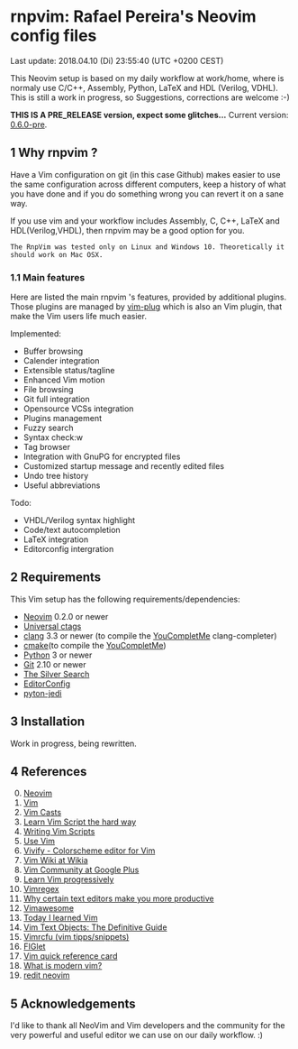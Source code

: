 # rnpvim: Rafael Pereira's Neovim config files

Last update: 2018.04.10 (Di) 23:55:40 (UTC +0200 CEST)

This Neovim setup is based on my daily workflow at work/home, where is normaly use
C/C++, Assembly, Python, LaTeX and HDL (Verilog, VDHL). This is still a work in progress, so
Suggestions, corrections are welcome :-)

**THIS IS A PRE_RELEASE version, expect some glitches...**
Current version: [0.6.0-pre](https://github.com/rafaelnp/rnpvim/releases).

## 1 Why rnpvim ?

Have a Vim configuration on git (in this case Github) makes easier to use the same
configuration across different computers, keep a history of what you have done and
if you do something wrong you can revert it on a sane way.

If you use vim and your workflow includes Assembly, C, C++, LaTeX and HDL(Verilog,VHDL),
then rnpvim may be a good option for you.

```
The RnpVim was tested only on Linux and Windows 10. Theoretically it should work on Mac OSX.
```

### 1.1 Main features

Here are listed the main rnpvim 's features, provided by additional plugins. Those
plugins are managed by [vim-plug](https://github.com/junegunn/vim-plug)
which is also an Vim plugin, that make the Vim users life much easier.

Implemented:
* Buffer browsing
* Calender integration
* Extensible status/tagline
* Enhanced Vim motion
* File browsing
* Git full integration
* Opensource VCSs integration
* Plugins management
* Fuzzy search
* Syntax check:w
* Tag browser
* Integration with GnuPG for encrypted files
* Customized startup message and recently edited files
* Undo tree history
* Useful abbreviations

Todo:
* VHDL/Verilog syntax highlight
* Code/text autocompletion
* LaTeX integration
* Editorconfig intergration

## 2 Requirements

This Vim setup has the following requirements/dependencies:

* [Neovim](http://www.vim.org) 0.2.0 or newer
* [Universal ctags](https://github.com/universal-ctags/ctags)
* [clang](http://clang.llvm.org/) 3.3 or newer (to compile the [YouCompletMe](https://github.com/Valloric/YouCompleteMe) clang-completer)
* [cmake](http://www.cmake.org/)(to compile the [YouCompletMe](https://github.com/Valloric/YouCompleteMe))
* [Python](http://www.python.org) 3 or newer
* [Git](http://www.git-scm.com/) 2.10 or newer
* [The Silver Search](http://geoff.greer.fm/ag/)
* [EditorConfig](http://editorconfig.org/)
* [pyton-jedi](https://jedi.readthedocs.io/en/latest/)


## 3 Installation

Work in progress, being rewritten.


## 4 References

0. [Neovim](http://neovim.io)
1. [Vim](http://www.vim.org)
2. [Vim Casts](http://vimcasts.org/)
3. [Learn Vim Script the hard way](http://learnvimscriptthehardway.stevelosh.com/)
5. [Writing Vim Scripts](http://stevelosh.com/blog/2011/09/writing-vim-plugins/)
5. [Use Vim](http://usevim.com)
6. [Vivify - Colorscheme editor for Vim](http://bytefluent.com/vivify/)
7. [Vim Wiki at Wikia](http://vim.wikia.com/wiki/Vim_Tips_Wiki)
8. [Vim Community at Google Plus](https://plus.google.com/u/0/communities/105049811056605918816)
9. [Learn Vim progressively](http://yannesposito.com/Scratch/en/blog/Learn-Vim-Progressively)
10. [Vimregex](http://vimregex.com/)
11. [Why certain text editors make you more productive](http://www.terminally-incoherent.com/blog/2012/04/04/why-certain-text-editors-make-you-more-productive/)
12. [Vimawesome](http://vimawesome.com/)
13. [Today I learned Vim](http://tilvim.com/)
14. [Vim Text Objects: The Definitive Guide](http://blog.carbonfive.com/2011/10/17/vim-text-objects-the-definitive-guide/)
15. [Vimrcfu (vim tipps/snippets)](http://vimrcfu.com/)
16. [FIGlet](http://www.figlet.org/)
17. [Vim quick reference card](http://tnerual.eriogerg.free.fr/vimqrc.html)
18. [What is modern vim?](https://medium.com/usevim/what-is-modern-vim-2591f6b1ec04)
19. [redit neovim](https://www.reddit.com/r/neovim/)

## 5 Acknowledgements

I'd like to thank all NeoVim and Vim developers and the community for the very powerful
and useful editor we can use on our daily workflow. :)
